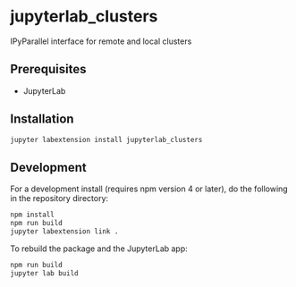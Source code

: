 # jupyterlab_clusters

IPyParallel interface for remote and local clusters


## Prerequisites

* JupyterLab

## Installation

```bash
jupyter labextension install jupyterlab_clusters
```

## Development

For a development install (requires npm version 4 or later), do the following in the repository directory:

```bash
npm install
npm run build
jupyter labextension link .
```

To rebuild the package and the JupyterLab app:

```bash
npm run build
jupyter lab build
```

